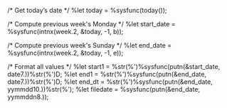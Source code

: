 /* Get today’s date */
%let today = %sysfunc(today());

/* Compute previous week's Monday */
%let start_date = %sysfunc(intnx(week.2, &today, -1, b));

/* Compute previous week's Sunday */
%let end_date = %sysfunc(intnx(week.2, &today, -1, e));

/* Format all values */
%let start1   = %str(%')%sysfunc(putn(&start_date, date7.))%str(%')D;
%let end1     = %str(%')%sysfunc(putn(&end_date, date7.))%str(%')D;
%let end_dt   = %str(%')%sysfunc(putn(&end_date, yymmdd10.))%str(%');
%let filedate = %sysfunc(putn(&end_date, yymmddn8.));
